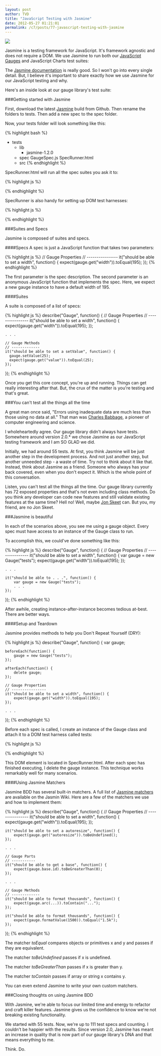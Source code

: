 ```yaml
---
layout: post
author: TVD
title: "JavaScript Testing with Jasmine"
date: 2012-05-27 01:21:01
permalink: /c7/posts/77-javascript-testing-with-jasmine
---
```


<img src="http://techoctave.com/c7/static/jasmine.png"/>


Jasmine is a testing framework for JavaScript. It's framework agnostic and does not require a DOM. We use Jasmine to run both our [JavaScript Gauges][1] and JavaScript Charts test suites:

The [Jasmine documentation][2] is really good. So I won't go into every single detail. But, I believe it's important to share exactly how we use Jasmine for our JavaScript testing and why.

Here's an inside look at our gauge library's test suite:

###Getting started with Jasmine

First, download the latest [Jasmine][3] build from Github. Then rename the folders to tests. Then add a new spec to the spec folder.

Now, your tests folder will look something like this:

{% highlight bash %}
- tests
  - lib
    + jasmine-1.2.0
  - spec
    GaugeSpec.js
  SpecRunner.html
  + src
{% endhighlight %}

SpecRunner.html will run all the spec suites you ask it to:

{% highlight js %}
<!-- include source files here... -->
<script type="text/javascript" src="../javascripts/raphael.js"></script>
<script type="text/javascript" src="../javascripts/gauge.js"></script>

<!-- include spec files here... -->
<script type="text/javascript" src="spec/GaugeSpec.js"></script>
{% endhighlight %}

SpecRunner is also handy for setting up DOM test harnesses:

{% highlight js %}
<div id="tests" style="display: none;"></div>
{% endhighlight %}    

###Suites and Specs

Jasmine is composed of suites and specs.

####Specs
A spec is just a JavaScript function that takes two parameters:

{% highlight js %}
// Gauge Properties
// ----------------
it("should be able to set a width", function() {
	expect(gauge.get("width")).toEqual(195);
});
{% endhighlight %}

The first parameter is the spec description. The second parameter is an anonymous JavaScript function that implements the spec. Here, we expect a new gauge instance to have a default width of 195.

####Suites

A suite is composed of a list of specs:

{% highlight js %}
describe("Gauge", function() {
    // Gauge Properties
	// ----------------
	it("should be able to set a width", function() {
		expect(gauge.get("width")).toEqual(195);
	});

    . . .

	// Gauge Methods
	// -------------
    it("should be able to set a setValue", function() {
      gauge.setValue(25);
      expect(gauge.get("value")).toEqual(25);
    });
});
{% endhighlight %}

Once you get this core concept, you're up and running. Things can get really interesting after that. But, the crux of the matter is you're testing and that's great.

###You can't test all the things all the time

A great man once said, "Errors using inadequate data are much less than those using no data at all." That man was [Charles Babbage][4], a pioneer of computer engineering and science.

I wholeheartedly agree. Our gauge library didn't always have tests. Somewhere around version 2.0.* we chose Jasmine as our JavaScript testing framework and I am SO GLAD we did.

Initially, we had around 55 tests. At first, you think Jasmine will be just another step in the development process. And not just another step, but another unneeded step - a waste of time. Try not to think about it like that. Instead, think about Jasmine as a friend. Someone who always has your back covered, even when you don't expect it. Which is the whole point of this conversation.

Listen, you can't test all the things all the time. Our gauge library currently has 72 exposed properties and that's not even including class methods. Do you think any developer can code new features and still validate existing features at the same time? Hell no! Well, maybe [Jon Skeet][5] can. But you, my friend, are no Jon Skeet.

###Jasmine is beautiful

In each of the scenarios above, you see me using a gauge object.
Every spec must have access to an instance of the Gauge class to run.

To accomplish this, we could've done something like this:

{% highlight js %}
describe("Gauge", function() {
    // Gauge Properties
	// ----------------
	it("should be able to set a width", function() {
        var gauge = new Gauge("tests");
        expect(gauge.get("width")).toEqual(195);
	});

    . . .

    it("should be able to . . .", function() {
        var gauge = new Gauge("tests");
        . . .
	});     
});
{% endhighlight %}

After awhile, creating instance-after-instance becomes tedious at-best. There are better ways.

####Setup and Teardown

Jasmine provides methods to help you Don't Repeat Yourself (DRY):

{% highlight js %}
describe("Gauge", function() {
    var gauge;

    beforeEach(function() {
        gauge = new Gauge("tests");
    });

    afterEach(function() {
        delete gauge;
    });
 
    // Gauge Properties
	// ----------------
	it("should be able to set a width", function() {
        expect(gauge.get("width")).toEqual(195);
	}); 

    . . .
});
{% endhighlight %}

Before each spec is called, I create an instance of the Gauge class and attach it to a DOM test harness called tests:

{% highlight js %}
<div id="tests" style="display: none;"></div>
{% endhighlight %}

This DOM element is located in SpecRunner.html. After each spec has finished executing, I delete the gauge instance. This technique works remarkably well for many scenarios.

####Using Jasmine Matchers

Jasmine BDD has several built-in matchers. A full list of [Jasmine matchers][6] are available on the Jasmin Wiki. Here are a few of the matchers we use and how to implement them:

{% highlight js %}
describe("Gauge", function() {
    // Gauge Properties
	// ----------------
	it("should be able to set a width", function() {
        expect(gauge.get("width")).toEqual(195);
	});

    it("should be able to set a autoresize", function() {
        expect(gauge.get("autoresize")).toBeUndefined();
    });

    . . .

    // Gauge Parts
    // -----------
    it("should be able to get a base", function() {
        expect(gauge.base.id).toBeGreaterThan(0);
    });

    . . .

	// Gauge Methods
	// -------------
    it("should be able to format thousands", function() {
        expect(gauge.arc(...)).toContain("...");
    });

    it("should be able to format thousands", function() {
        expect(gauge.formatValue(1500)).toEqual("1.5k");
    });
});
{% endhighlight %}

The matcher *toEqual* compares objects or primitives x and y and passes if they are equivalent.

The matcher *toBeUndefined* passes if x is undefined.

The matcher *toBeGreaterThan* passes if x is greater than y.

The matcher *toContain* passes if array or string x contains y.

You can even extend Jasmine to write your own custom matchers.

###Closing thoughts on using Jasmine BDD

With Jasmine, we're able to focus our limited time and energy to refactor and craft killer features. Jasmine gives us the confidence to know we're not breaking existing functionality.

We started with 55 tests. Now, we're up to 111 test specs and counting. I couldn't be happier with the results. Since version 2.0, Jasmine has meant an increase in quality that is now part of our gauge library's DNA and that means everything to me.

Think. Do.


  [1]: http://techoctave.com/gauges
  [2]: http://pivotal.github.com/jasmine/
  [3]: https://github.com/pivotal/jasmine/downloads
  [4]: http://en.wikipedia.org/wiki/Charles_Babbage
  [5]: http://meta.stackoverflow.com/questions/9134/jon-skeet-facts
  [6]: https://github.com/pivotal/jasmine/wiki/Matchers
